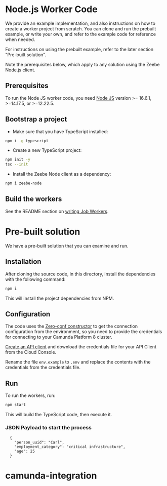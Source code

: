 # Node.js Worker Code

We provide an example implementation, and also instructions on how to create a worker project from scratch. You can clone and run the prebuilt example, or write your own, and refer to the example code for reference when needed.

For instructions on using the prebuilt example, refer to the later section "Pre-built solution".

Note the prerequisites below, which apply to any solution using the Zeebe Node.js client.

## Prerequisites

To run the Node JS worker code, you need [Node JS](https://nodejs.org/en/) version >= 16.6.1, >=14.17.5, or >=12.22.5.

## Bootstrap a project

* Make sure that you have TypeScript installed: 

```bash
npm i -g typescript
```

* Create a new TypeScript project:

```bash
npm init -y
tsc --init
```

* Install the Zeebe Node client as a dependency: 

```bash
npm i zeebe-node
```

## Build the workers

See the README section on [writing Job Workers](https://github.com/camunda-community-hub/zeebe-client-node-js/blob/master/README.md#the-zbworker-job-worker).

# Pre-built solution

We have a pre-built solution that you can examine and run.

## Installation

After cloning the source code, in this directory, install the dependencies with the following command:

```bash
npm i
```

This will install the project dependencies from NPM.

## Configuration

The code uses the [Zero-conf constructor](https://github.com/camunda-community-hub/zeebe-client-node-js#zero-conf) to get the connection configuration from the environment, so you need to provide the credentials for connecting to your Camunda Platform 8 cluster.

[Create an API client](https://docs.camunda.io/docs/components/console/manage-clusters/manage-api-clients/#create-a-client) and download the credentials file for your API Client from the Cloud Console.

Rename the file `env.example` to `.env` and replace the contents with the credentials from the credentials file.

## Run

To run the workers, run:

```bash
npm start
```

This will build the TypeScript code, then execute it.

### JSON Payload to start the process
```shell
  {
    "person_uuid": "Carl",
    "employment_category": "critical infrastructure",
    "age": 25
  }
```
# camunda-integration

